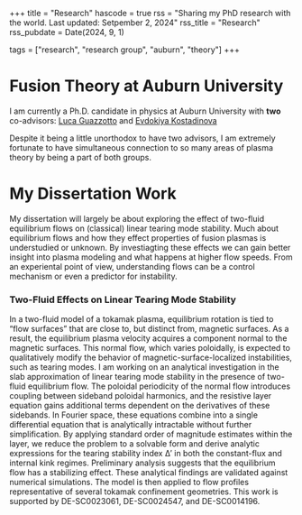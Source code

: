 +++
title = "Research"
hascode = true
rss = "Sharing my PhD research with the world. Last updated: Setpember 2, 2024"
rss_title = "Research"
rss_pubdate = Date(2024, 9, 1)

tags = ["research", "research group", "auburn", "theory"]
+++


# Fusion Theory at Auburn University
I am currently a Ph.D. candidate in physics at Auburn University with **two** co-advisors: [Luca Guazzotto](https://www.auburn.edu/cosam/departments/physics/physics-faculty/guazzotto/index.htm) and [Evdokiya Kostadinova](https://www.auburn.edu/cosam/departments/physics/physics-faculty/kostadinova/)

Despite it being a little unorthodox to have two advisors, I am extremely fortunate to have simultaneous connection to so many areas of plasma theory by being a part of both groups.

# My Dissertation Work
My dissertation will largely be about exploring the effect of two-fluid equilibrium flows on (classical) linear tearing mode stability. Much about equilibrium flows and how they effect properties of fusion plasmas is understudied or unknown. By investiagting these effects we can gain better insight into plasma modeling and what happens at higher flow speeds. From an experiental point of view, understanding flows can be a control mechanism or even a predictor for instability.

### Two-Fluid Effects on Linear Tearing Mode Stability

In a two-fluid model of a tokamak plasma, equilibrium rotation is tied to “flow surfaces” that are close to, but distinct from, magnetic surfaces. As a result, the equilibrium plasma velocity acquires a component normal to the magnetic surfaces. This normal flow, which varies poloidally, is expected to qualitatively modify the behavior of magnetic-surface-localized instabilities, such as tearing modes. I am working on an analytical investigation in the slab approximation of linear tearing mode stability in the presence of two-fluid equilibrium flow. The poloidal periodicity of the normal flow introduces coupling between sideband poloidal harmonics, and the resistive layer equation gains additional terms dependent on the derivatives of these sidebands. In Fourier space, these equations combine into a single differential equation that is analytically intractable without further simplification. By applying standard order of magnitude estimates within the layer, we reduce the problem to a solvable form and derive analytic expressions for the tearing stability index Δ′ in both the constant-flux and internal kink regimes. Preliminary analysis suggests that the equilibrium flow has a stabilizing effect. These analytical findings are validated against numerical simulations. The model is then applied to flow profiles representative of several tokamak confinement geometries. This work is supported by DE-SC0023061, DE-SC0024547, and DE-SC0014196.



